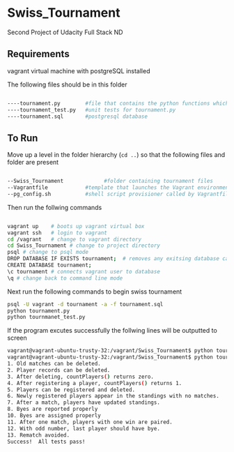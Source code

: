 # Swiss_Tournament
Second Project of Udacity Full Stack ND

## Requirements
vagrant virtual machine with postgreSQL installed

The following files should be in this folder
```bash

----tournament.py        #file that contains the python functions which unit tests will run on
----tournament_test.py   #unit tests for tournament.py
----tournament.sql       #postgresql database

```

## To Run

Move up a level in the folder hierarchy (```cd ..```)  so that the following files and folder are present


```bash

--Swiss_Tournament             #folder containing tournament files
--Vagrantfile            #template that launches the Vagrant environment
--pg_config.sh           #shell script provisioner called by Vagrantfile that performs some configurations
```
 Then run the follwing commands

```bash

vagrant up    # boots up vagrant virtual box
vagrant ssh   # login to vagrant
cd /vagrant   # change to vagrant directory
cd Swiss_Tournament # change to project directory
psql # change to psql mode
DROP DATABASE IF EXISTS tournament;  # removes any exitsing database called "tournamnet
CREATE DATABASE tournament;
\c tournament # connects vagrant user to database
\q # change back to command line mode
```

Next run the following commands to begin swiss tournament

```bash
psql -U vagrant -d tournament -a -f tournament.sql
python tournament.py
python tournmanet_test.py
```

If the program excutes successfully the follwing lines will be outputted to screen

```bash
vagrant@vagrant-ubuntu-trusty-32:/vagrant/Swiss_Tournament$ python tournament.py
vagrant@vagrant-ubuntu-trusty-32:/vagrant/Swiss_Tournament$ python tournament_test.py
1. Old matches can be deleted.
2. Player records can be deleted.
3. After deleting, countPlayers() returns zero.
4. After registering a player, countPlayers() returns 1.
5. Players can be registered and deleted.
6. Newly registered players appear in the standings with no matches.
7. After a match, players have updated standings.
8. Byes are reported properly
10. Byes are assigned properly
11. After one match, players with one win are paired.
12. With odd number, last player should have bye.
13. Rematch avoided.
Success!  All tests pass!
```
